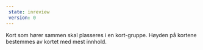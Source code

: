 ```yaml
---
 state: inreview
 version: 0
---
```


Kort som hører sammen skal plasseres i en kort-gruppe. Høyden på kortene bestemmes av kortet med mest innhold.

